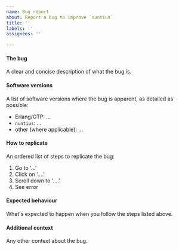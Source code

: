 ```yaml
---
name: Bug report
about: Report a bug to improve `nuntius`
title: ''
labels: ''
assignees: ''

---
```


#### The bug

A clear and concise description of what the bug is.

#### Software versions

A list of software versions where the bug is apparent, as detailed as possible:

* Erlang/OTP: ...
* `nuntius`: ...
* other (where applicable): ...

#### How to replicate

An ordered list of steps to replicate the bug:

1. Go to '...'
2. Click on '....'
3. Scroll down to '....'
4. See error

#### Expected behaviour

What's expected to happen when you follow the steps listed above.

#### Additional context

Any other context about the bug.
